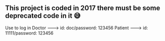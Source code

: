 This project is coded in 2017 there must be some deprecated code in it 😅
-------------------------------------------------------------------------------------------------
Use to log in
Doctor ---> id: doc/password: 123456
Patient --->  id: 11111/password: 123456
